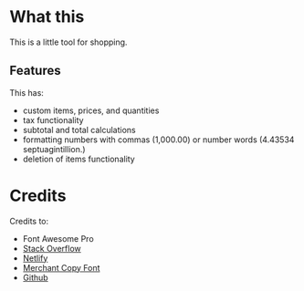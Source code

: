 # What this
This is a little tool for shopping.
## Features
This has:  
- custom items, prices, and quantities
- tax functionality
- subtotal and total calculations
- formatting numbers with commas (1,000.00) or number words (4.43534 septuagintillion.)
- deletion of items functionality
# Credits
Credits to:
- Font Awesome Pro
- [Stack Overflow](https://stackoverflow.com)
- [Netlify](https://netlify.com)
- [Merchant Copy Font](https://www.fontspace.com/merchant-copy-font-f1387)
- [Github](https://github.com)